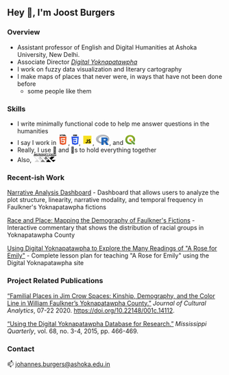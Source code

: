 ## Hey :wave:, I'm Joost Burgers

### Overview

- Assistant professor of English and Digital Humanities at Ashoka University, New Delhi. 
- Associate Director [*Digital Yoknapatawpha*](http://faulkner.iath.virginia.edu/)
- I work on fuzzy data visualization and literary cartography
- I make maps of places that never were, in ways that have not been done before
  - some people like them

### Skills
- I write minimally functional code to help me answer questions in the humanities
- I say I work in <img src="images/html5.svg" alt="html5" height="24px"/>, <img src="images/css3.svg" alt="css3" height="24px"/>, <img src="images/javascript.svg" alt="javascript" height="24px"/>, <img src="images/r.svg" alt="r" height="24px"/>, and <img src="images/qgis.svg" alt="qgis" height="24px"/>
- Really, I use :thread: and 📎s to hold everything together
- Also, <img src="images/excel_logo_2.jpg" alt="r" height="20px"/>

### Recent-ish Work

[Narrative Analysis Dashboard](http://faulkner.iath.virginia.edu/narrativeanalysis.html) - Dashboard that allows users to analyze the plot structure, linearity, narrative modality, and temporal frequency in Faulkner's Yoknapatawpha fictions

[Race and Place: Mapping the Demography of Faulkner's Fictions](http://faulkner.iath.virginia.edu/racial_demography/) - Interactive commentary that shows the distribution of racial groups in Yoknapatawpha County

[Using Digital Yoknapatawpha to Explore the Many Readings of "A Rose for Emily"](https://faulkner.drupal.shanti.virginia.edu/content/burgersrevideos) - Complete lesson plan for teaching "A Rose for Emily" using the Digital Yoknapatawpha site

### Project Related Publications

[“Familial Places in Jim Crow Spaces: Kinship, Demography, and the Color Line in William Faulkner’s 
Yoknapatawpha County.”](https://culturalanalytics.org/article/14112-familial-places-in-jim-crow-spaces-kinship-demography-and-the-color-line-in-william-faulkner-s-yoknapatawpha-county) *Journal of Cultural Analytics*, 07-22 2020. https://doi.org/10.22148/001c.14112.

[“Using the Digital Yoknapatawpha Database for Research.”](https://www.jstor.org/stable/26468044) *Mississippi Quarterly*, vol. 68, no. 3-4, 2015, pp. 466-469.

### Contact

:mailbox: [johannes.burgers@ashoka.edu.in](johannes.burgers@ashoka.edu.in) 








<!---
joostburgers/joostburgers is a ✨ special ✨ repository because its `README.md` (this file) appears on your GitHub profile.
You can click the Preview link to take a look at your changes.
--->
